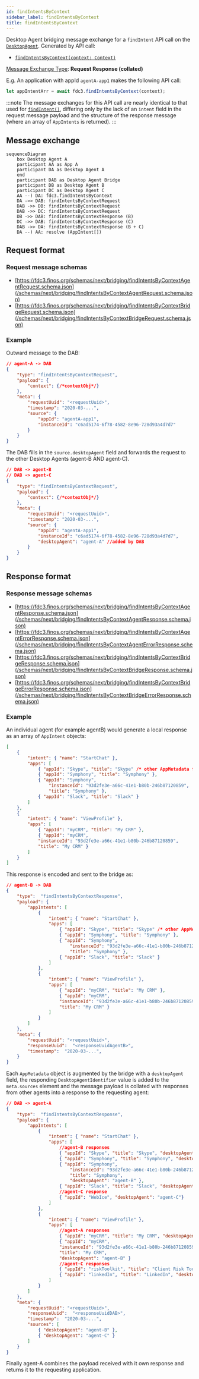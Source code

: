 ```yaml
---
id: findIntentsByContext
sidebar_label: findIntentsByContext
title: findIntentsByContext
---
```


Desktop Agent bridging message exchange for a `findIntent` API call on the [`DesktopAgent`](../../api/ref/DesktopAgent). Generated by API call:

- [`findIntentsByContext(context: Context)`](../../api/ref/DesktopAgent#findintentsbycontext)

[Message Exchange Type](../spec#individual-message-exchanges): **Request Response (collated)**

E.g. An application with appId `agentA-app1` makes the following API call:

```javascript
let appIntentArr = await fdc3.findIntentsByContext(context);
```

:::note
The message exchanges for this API call are nearly identical to that used for [`findIntent()`](findIntent), differing only by the lack of an `intent` field in the request message payload and the structure of the response message (where an array of `AppIntents` is returned).
:::

## Message exchange

```mermaid
sequenceDiagram
    box Desktop Agent A
    participant AA as App A
    participant DA as Desktop Agent A
    end
    participant DAB as Desktop Agent Bridge
    participant DB as Desktop Agent B
    participant DC as Desktop Agent C
    AA --) DA: fdc3.findIntentsByContext
    DA ->> DAB: findIntentsByContextRequest
    DAB ->> DB: findIntentsByContextRequest
    DAB ->> DC: findIntentsByContextRequest
    DB ->> DAB: findIntentsByContextResponse (B)
    DC ->> DAB: findIntentsByContextResponse (C)
    DAB ->> DA: findIntentsByContextResponse (B + C)
    DA --) AA: resolve (AppIntent[])
```

## Request format

### Request message schemas

- [https://fdc3.finos.org/schemas/next/bridging/findIntentsByContextAgentRequest.schema.json](/schemas/next/bridging/findIntentsByContextAgentRequest.schema.json)
- [https://fdc3.finos.org/schemas/next/bridging/findIntentsByContextBridgeRequest.schema.json](/schemas/next/bridging/findIntentsByContextBridgeRequest.schema.json)

### Example

Outward message to the DAB:

```json
// agent-A -> DAB
{
    "type": "findIntentsByContextRequest",
    "payload": {
        "context": {/*contextObj*/}
    },
    "meta": {
        "requestUuid": "<requestUuid>",
        "timestamp": "2020-03-...",
        "source": {
            "appId": "agentA-app1",
            "instanceId": "c6ad5174-6f78-4582-8e96-728d93a4d7d7"
        }
    }
}
```

The DAB fills in the `source.desktopAgent` field and forwards the request to the other Desktop Agents (agent-B AND agent-C).

```json
// DAB -> agent-B
// DAB -> agent-C
{
    "type": "findIntentsByContextRequest",
    "payload": {
        "context": {/*contextObj*/}
    },
    "meta": {
        "requestUuid": "<requestUuid>",
        "timestamp": "2020-03-...",
        "source": {
            "appId": "agentA-app1",
            "instanceId": "c6ad5174-6f78-4582-8e96-728d93a4d7d7",
            "desktopAgent": "agent-A" //added by DAB
        }
    }
}
```

## Response format

### Response message schemas

- [https://fdc3.finos.org/schemas/next/bridging/findIntentsByContextAgentResponse.schema.json](/schemas/next/bridging/findIntentsByContextAgentResponse.schema.json)
- [https://fdc3.finos.org/schemas/next/bridging/findIntentsByContextAgentErrorResponse.schema.json](/schemas/next/bridging/findIntentsByContextAgentErrorResponse.schema.json)
- [https://fdc3.finos.org/schemas/next/bridging/findIntentsByContextBridgeResponse.schema.json](/schemas/next/bridging/findIntentsByContextBridgeResponse.schema.json)
- [https://fdc3.finos.org/schemas/next/bridging/findIntentsByContextBridgeErrorResponse.schema.json](/schemas/next/bridging/findIntentsByContextBridgeErrorResponse.schema.json)

### Example

An individual agent (for example agentB) would generate a local response as an array of `AppIntent` objects:

```json
[
    {
        "intent": { "name": "StartChat" },
        "apps": [
            { "appId": "Skype", "title": "Skype" /* other AppMetadata fields may be included */},
            { "appId": "Symphony", "title": "Symphony" },
            { "appId": "Symphony", 
                "instanceId": "93d2fe3e-a66c-41e1-b80b-246b87120859", 
                "title": "Symphony" },
            { "appId": "Slack", "title": "Slack" }
        ]
    },
    {
        "intent": { "name": "ViewProfile" },
        "apps": [
            { "appId": "myCRM", "title": "My CRM" },
            { "appId": "myCRM", 
            "instanceId": "93d2fe3e-a66c-41e1-b80b-246b87120859", 
            "title": "My CRM" }
        ]
    }
]
```

This response is encoded and sent to the bridge as:

```json
// agent-B -> DAB
{
    "type":  "findIntentsByContextResponse",
    "payload": {
        "appIntents": [
            {
                "intent": { "name": "StartChat" },
                "apps": [
                    { "appId": "Skype", "title": "Skype" /* other AppMetadata fields may be included */},
                    { "appId": "Symphony", "title": "Symphony" },
                    { "appId": "Symphony", 
                        "instanceId": "93d2fe3e-a66c-41e1-b80b-246b87120859", 
                        "title": "Symphony" },
                    { "appId": "Slack", "title": "Slack" }
                ]
            },
            {
                "intent": { "name": "ViewProfile" },
                "apps": [
                    { "appId": "myCRM", "title": "My CRM" },
                    { "appId": "myCRM", 
                    "instanceId": "93d2fe3e-a66c-41e1-b80b-246b87120859", 
                    "title": "My CRM" }
                ]
            }
        ]
    },
    "meta": {
        "requestUuid": "<requestUuid>",
        "responseUuid":  "<responseUuidAgentB>",
        "timestamp":  "2020-03-...",
    }
}
```

Each `AppMetadata` object is augmented by the bridge with a `desktopAgent` field, the responding `DesktopAgentIdentifier` value is added to the `meta.sources` element and the message payload is collated with responses from other agents into a response to the requesting agent:

```json
// DAB -> agent-A
{
    "type":  "findIntentsByContextResponse",
    "payload": {
        "appIntents": [
            {
                "intent": { "name": "StartChat" },
                "apps": [
                    //agent-B responses
                    { "appId": "Skype", "title": "Skype", "desktopAgent": "agent-B" },
                    { "appId": "Symphony", "title": "Symphony", "desktopAgent": "agent-B" },
                    { "appId": "Symphony", 
                        "instanceId": "93d2fe3e-a66c-41e1-b80b-246b87120859", 
                        "title": "Symphony", 
                        "desktopAgent": "agent-B" },
                    { "appId": "Slack", "title": "Slack", "desktopAgent": "agent-B" },
                    //agent-C response
                    { "appId": "WebIce", "desktopAgent": "agent-C"}
                ]
            },
            {
                "intent": { "name": "ViewProfile" },
                "apps": [
                    //agent-A responses
                    { "appId": "myCRM", "title": "My CRM", "desktopAgent": "agent-B" },
                    { "appId": "myCRM", 
                    "instanceId": "93d2fe3e-a66c-41e1-b80b-246b87120859", 
                    "title": "My CRM",
                    "desktopAgent": "agent-B" }
                    //agent-C responses
                    { "appId": "riskToolkit", "title": "Client Risk Toolkit", "desktopAgent": "agent-C" },
                    { "appId": "linkedIn", "title": "LinkedIn", "desktopAgent": "agent-C" }
                ]
            }
        ]
    },
    "meta": {
        "requestUuid": "<requestUuid>",
        "responseUuid":  "<responseUuidDAB>",
        "timestamp":  "2020-03-...",
        "sources": [
            { "desktopAgent": "agent-B" }, 
            { "desktopAgent": "agent-C" }
        ]
    }
}
```

Finally agent-A combines the payload received with it own response and returns it to the requesting application.
